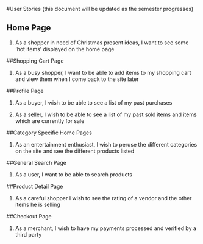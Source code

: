 #User Stories (this document will be updated as the semester progresses)

## Home Page

1. As a shopper in need of Christmas present ideas, I want to see some ‘hot items’ displayed on the home page

##Shopping Cart Page

1. As a busy shopper, I want to be able to add items to my shopping cart and view them when I come back to the site later

##Profile Page

1. As a buyer, I wish to be able to see a list of my past purchases

2. As a seller, I wish to be able to see a list of my past sold items and items which are currently for sale

##Category Specific Home Pages

1. As an entertainment enthusiast, I wish to peruse the different categories on the site and see the different products listed

##General Search Page

1. As a user, I want to be able to search products

##Product Detail Page

1. As a careful shopper I wish to see the rating of a vendor and the other items he is selling

##Checkout Page 

1. As a merchant, I wish to have my payments processed and verified by a third party
